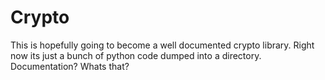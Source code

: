 # Crypto

This is hopefully going to become a well documented crypto library. Right now its just a bunch of python code dumped into a directory. Documentation? Whats that?
